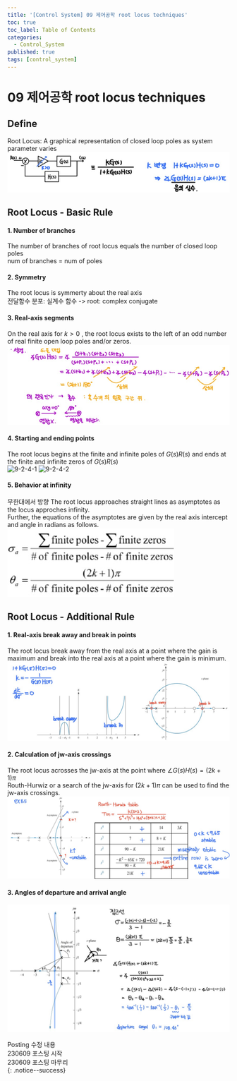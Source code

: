```yaml
---
title: '[Control System] 09 제어공학 root locus techniques'
toc: true
toc_label: Table of Contents
categories:
  - Control_System
published: true
tags: [control_system]
---
```


# 09 제어공학 root locus techniques

## Define
Root Locus: A graphical representation of closed loop poles as system parameter varies
![define](/assets/images/Control_System_img/9-1-define.jpg)

## Root Locus - Basic Rule
#### 1. Number of branches
The number of branches of root locus equals the number of closed loop poles  
num of branches = num of poles  

#### 2. Symmetry
The root locus is symmerty about the real axis  
전달함수 분포: 실계수 함수 -> root: complex conjugate  

#### 3. Real-axis segments
On the real axis for $k>0$ , the root locus exists to the left of an odd number of real finite open loop poles and/or zeros.  
![real axis segments](/assets/images/Control_System_img/9-2-real-axis.jpg)

#### 4. Starting and ending points
The root locus begins at the finite and infinite poles of $G(s)R(s)$ and ends at the finite and infinite zeros of $G(s)R(s)$  
![9-2-4-1](9-3-4-1.jpg)
![9-2-4-2](9-3-4-2.jpg)

#### 5. Behavior at infinity
무한대에서 방향
The root locus approaches straight lines as asymptotes as the locus approches infinity.  
Further, the equations of the asymptotes are given by the real axis intercept and angle in radians as follows.  
![9-4-behavior-at-infinity](/assets/images/Control_System_img/9-4-behavior-at-infinity.jpg)


## Root Locus - Additional Rule
#### 1. Real-axis break away and break in points
The root locus break away from the real axis at a point where the gain is maximum and break into the real axis at a point where the gain is minimum.  
![real axis](/assets/images/Control_System_img/9-5-real.jpg)

#### 2. Calculation of jw-axis crossings
The root locus acrosses the jw-axis at the point where $\angle G(s)H(s)=(2k+1)\pi$   
Routh-Hurwiz or a search of the jw-axis for $(2k+1)\pi$ can be used to find the jw-axis crossings.  
![calculation](/assets/images/Control_System_img/9-6-calc.jpg)

#### 3. Angles of departure and arrival angle
![angles](/assets/images/Control_System_img/9-7-angles.jpg)


Posting 수정 내용   
230609 포스팅 시작  
230609 포스팅 마무리  
{: .notice--success}